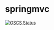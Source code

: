 # springmvc

[![OSCS Status](https://www.oscs1024.com/platform/badge/Yangxiaohan0120/springmvc.svg?size=small)](https://www.oscs1024.com/project/Yangxiaohan0120/springmvc?ref=badge_small)
